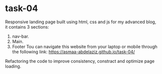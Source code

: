 # task-04
Responsive landing page built using html, css and js for my advanced blog, it contains 3 sections:
1. nav-bar.
2. Main.
3. Footer
Tou can navigate this website from your laptop or mobile through the following link: https://asmaa-abdelaziz.github.io/task-04/

Refactoring the code to improve consistency, constract and optimize page loading.
